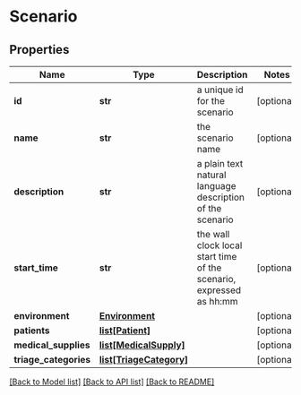 # Scenario

## Properties
Name | Type | Description | Notes
------------ | ------------- | ------------- | -------------
**id** | **str** | a unique id for the scenario | [optional] 
**name** | **str** | the scenario name | [optional] 
**description** | **str** | a plain text natural language description of the scenario | [optional] 
**start_time** | **str** | the wall clock local start time of the scenario, expressed as hh:mm | [optional] 
**environment** | [**Environment**](Environment.md) |  | [optional] 
**patients** | [**list[Patient]**](Patient.md) |  | [optional] 
**medical_supplies** | [**list[MedicalSupply]**](MedicalSupply.md) |  | [optional] 
**triage_categories** | [**list[TriageCategory]**](TriageCategory.md) |  | [optional] 

[[Back to Model list]](../README.md#documentation-for-models) [[Back to API list]](../README.md#documentation-for-api-endpoints) [[Back to README]](../README.md)

